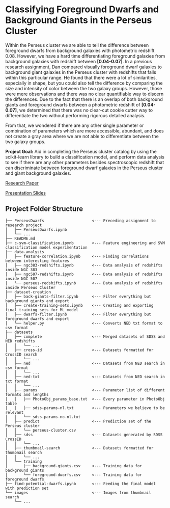 # Classifying Foreground Dwarfs and Background Giants in the Perseus Cluster

Within the Perseus cluster we are able to tell the difference between foreground dwarfs from background galaxies with photometric redshift 0.08. However, we have a hard time differentiating foreground galaxies from background galaxies with redshift between **[0.04-0.07]**. In a previous research assignment, Dan compared visually foreground dwarf galaxies to background giant galaxies in the Perseus cluster with redshifts that falls within this particular range. He found that there were a lot of similarities, especially in shape, but you could also tell the difference by comparing the size and intensity of color between the two galaxy groups. However, those were mere observations and there was no clear quantifiable way to discern the differences. Due to the fact that there is an overlap of both background giants and foreground dwarfs between a photometric redshift of **[0.04-0.07]**, we determined that there was no clear-cut cookie cutter way to differentiate the two without performing rigorous detailed analysis. 

From that, we wondered if there are any other single parameter or combination of parameters which are more accessible, abundant, and does not create a gray area where we are not able to differentiate between the two galaxy groups.

**Project Goal:** Aid in completing the Perseus cluster catalog by using the scikit-learn library to build a classification model, and perform data analysis to see if there are any other parameters besides spectroscopic redshift that can discriminate between foreground dwarf galaxies in the Perseus cluster and giant background galaxies.

[Research Paper](https://nbviewer.jupyter.org/github/danrachou/Perseus-vs-background/blob/master/final-report.pdf)

[Presentation Slides](https://nbviewer.jupyter.org/github/danrachou/Perseus-vs-background/blob/master/presentation.pdf)

## Project Folder Structure
```
├── PerseusDwarfs                     <--- Preceding assignment to research project
│   ├── PerseusDwarfs.ipynb
│   └── ...
├── README.md
├── c-svm-classification.ipynb        <--- Feature engineering and SVM classification model experimentation
├── data-analysis
│   ├── feature-correlation.ipynb     <--- Finding correlations between interesting features
│   ├── ngc383-redshifts.ipynb        <--- Data analysis of redshifts inside NGC 383
│   ├── ngc507-redshifts.ipynb        <--- Data analysis of redshifts inside NGC 507
│   └── perseus-redshifts.ipynb       <--- Data analysis of redshifts inside Perseus Cluster
├── dataset-creation
│   ├── back-giants-filter.ipynb      <--- Filter everything but background giants and export
│   ├── create-training-sets.ipynb    <--- Creating and exporting final training sets for ML model
│   ├── dwarfs-filter.ipynb           <--- Filter everything but foreground dwarfs and export
│   └── helper.py                     <--- Converts NED txt format to csv format
├── datasets
│   ├── complete                      <--- Merged datasets of SDSS and NED redshifts
│   │   └── ...
│   ├── cross-id                      <--- Datasets formatted for CrossID search
│   │   └── ...
│   ├── ned                           <--- Datasets from NED search in csv format
│   │   └── ...
│   ├── ned-txt                       <--- Datasets from NED search in txt format
│   │   └── ...
│   ├── params                        <--- Parameter list of different formats and lengths
│   │   ├── PhotoObj_params_base.txt  <--- Every parameter in PhotoObj table
│   │   ├── sdss-params-nl.txt        <--- Parameters we believe to be relevant
│   │   └── sdss-params-no-nl.txt
│   ├── predict                       <--- Prediction set of the Perseus cluster
│   │   └── perseus-cluster.csv
│   ├── sdss                          <--- Datasets generated by SDSS CrossID
│   │   └── ...
│   ├── thumbnail-search              <--- Datasets formatted for thumbnail search
│   │   └── ...
│   └── training
│       ├── background-giants.csv     <--- Training data for background giants
│       └── foreground-dwarfs.csv     <--- Training data for foreground dwarfs
├── find-potential-dwarfs.ipynb       <--- Feeding the final model with prediction set
└── images                            <--- Images from thumbnail search
    └── ...
```